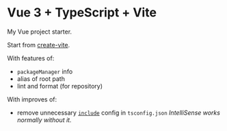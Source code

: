 # Vue 3 + TypeScript + Vite

My Vue project starter.

Start from [create-vite](https://www.npmjs.com/package/create-vite).

With features of:

- `packageManager` info
- alias of root path
- lint and format (for repository)

With improves of:

- remove unnecessary [`include`](https://www.typescriptlang.org/tsconfig#include) config in `tsconfig.json`
  _IntelliSense works normally without it._
